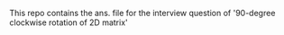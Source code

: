 This repo contains the ans. file for the interview question of '90-degree clockwise rotation of 2D matrix'
